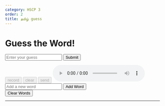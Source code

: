 ```yaml
---
category: HSCP 3
order: 2
title: தமிழ் guess
---
```

<script src="{{ site.baseurl }}/scripts/track.js">
    tracker();
</script>

  <div class="game-container">
        <h1>Guess the Word!</h1>
        <div class="word-box">
            <div class="scrolling-container" id="scrollingContainer"></div>
        </div>
        <div class="input-container">
            <input type="text" id="userInput" placeholder="Enter your guess">
            <button onclick="checkGuess()">Submit</button>
            <div><p type="text" id="userInput"></p> </div>
            <div class="input-area">
                <button id="conversation-start-btn" disabled>record</button>
                <button id="conversation-clear-btn" disabled>clear</button>
                <button id="conversation-send-btn" onclick="sendMessage()" disabled>send</button>
                <audio id="audioPlayer" controls></audio>
            </div>
        </div>
        <div class="input-container">
            <input type="text" id="newWord" placeholder="Add a new word">
            <button onclick="addNewWord()">Add Word</button>
        </div>
        <div class="input-container">
            <button onclick="clearWords()">Clear Words</button>
        </div>
        <div class="message" id="message"></div>
    </div>

---
<script src="{{ site.baseurl }}/scripts/guess.js">